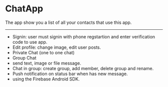 ChatApp
====

The app show you a list of all your contacts that use this app. 

----
- Signin: user must signin with phone regstartion and enter verification code to use app.
- Edit profile: change image, edit user posts.
- Private Chat (one to one chat)
- Group Chat
- send text, image or file message.
- Chat in group: create group, add member, delete group and rename.
- Push notification on status bar when has new message.
- using the Firebase Android SDK.
